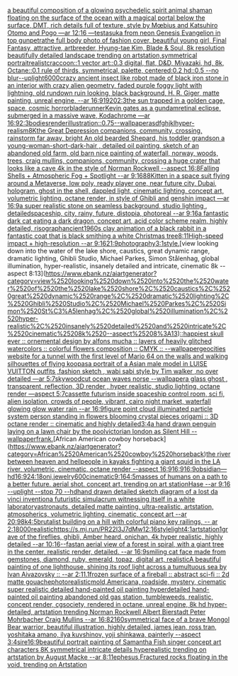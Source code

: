 [a beautiful composition of a glowing psychedelic spirit animal shaman floating on the surface of the ocean with a magical portal below the surface, DMT,  rich details full of texture, style by Mœbius and Katsuhiro Otomo and Pogo —ar 12:16 —test](https://www.ebank.nz/aiartgenerator?category=a%2520beautiful%2520composition%2520of%2520a%2520glowing%2520psychedelic%2520spirit%2520animal%2520shaman%2520floating%2520on%2520the%2520surface%2520of%2520the%2520ocean%2520with%2520a%2520magical%2520portal%2520below%2520the%2520surface%2C%2520DMT%2C%2520%2520rich%2520details%2520full%2520of%2520texture%2C%2520style%2520by%2520M%C5%93bius%2520and%2520Katsuhiro%2520Otomo%2520and%2520Pogo%2520%E2%80%94ar%252012%3A16%2520%E2%80%94test)[asuka from neon Genesis Evangelion in top gun](https://www.ebank.nz/aiartgenerator?category=asuka%2520from%2520neon%2520Genesis%2520Evangelion%2520in%2520top%2520gun)[petra](https://www.ebank.nz/aiartgenerator?category=petra)[the full body photo of fashion cover, beautiful young girl, Final Fantasy, attractive, artbreeder, Hyung-tae Kim, Blade & Soul, 8k resolution beautifully detailed landscape trending on artstation,symmetrical portrait](https://www.ebank.nz/aiartgenerator?category=the%2520full%2520body%2520photo%2520of%2520fashion%2520cover%2C%2520beautiful%2520young%2520girl%2C%2520Final%2520Fantasy%2C%2520attractive%2C%2520artbreeder%2C%2520Hyung-tae%2520Kim%2C%2520Blade%2520%26%2520Soul%2C%25208k%2520resolution%2520beautifully%2520detailed%2520landscape%2520trending%2520on%2520artstation%2Csymmetrical%2520portrait)[realistc](https://www.ebank.nz/aiartgenerator?category=realistc)[raccoon::1 vector art::0.3 digital, flat, D&D, Miyazaki, hd, 8k, Octane::0.1 rule of thirds, symmetrical, palette, centered:0.2 hd::0.5 --no blur](https://www.ebank.nz/aiartgenerator?category=raccoon%3A%3A1%2520vector%2520art%3A%3A0.3%2520digital%2C%2520flat%2C%2520D%26D%2C%2520Miyazaki%2C%2520hd%2C%25208k%2C%2520Octane%3A%3A0.1%2520rule%2520of%2520thirds%2C%2520symmetrical%2C%2520palette%2C%2520centered%3A0.2%2520hd%3A%3A0.5%2520--no%2520blur)[--uplight](https://www.ebank.nz/aiartgenerator?category=--uplight)[6000](https://www.ebank.nz/aiartgenerator?category=6000)[crazy ancient insect like robot made of black iron stone in an interior with crazy alien geometry, faded purple foggy light with lightning, old rundown ruin looking, black background, H. R. Giger, matte painting, unreal engine, --ar 16:9](https://www.ebank.nz/aiartgenerator?category=crazy%2520ancient%2520insect%2520like%2520robot%2520made%2520of%2520black%2520iron%2520stone%2520in%2520an%2520interior%2520with%2520crazy%2520alien%2520geometry%2C%2520faded%2520purple%2520foggy%2520light%2520with%2520lightning%2C%2520old%2520rundown%2520ruin%2520looking%2C%2520black%2520background%2C%2520H.%2520R.%2520Giger%2C%2520matte%2520painting%2C%2520unreal%2520engine%2C%2520--ar%252016%3A9)[1920](https://www.ebank.nz/aiartgenerator?category=1920)[2:3](https://www.ebank.nz/aiartgenerator?category=2%3A3)[the sun trapped in a golden cage, space, cosmic horror](https://www.ebank.nz/aiartgenerator?category=the%2520sun%2520trapped%2520in%2520a%2520golden%2520cage%2C%2520space%2C%2520cosmic%2520horror)[bladerunner](https://www.ebank.nz/aiartgenerator?category=bladerunner)[Kevin gates as a gundam](https://www.ebank.nz/aiartgenerator?category=Kevin%2520gates%2520as%2520a%2520gundam)[retinal eclipse, submerged in a massive wave, Kodachrome —ar 16:9](https://www.ebank.nz/aiartgenerator?category=retinal%2520eclipse%2C%2520submerged%2520in%2520a%2520massive%2520wave%2C%2520Kodachrome%2520%E2%80%94ar%252016%3A9)[2:3](https://www.ebank.nz/aiartgenerator?category=2%3A3)[bodies](https://www.ebank.nz/aiartgenerator?category=bodies)[render](https://www.ebank.nz/aiartgenerator?category=render)[illustration](https://www.ebank.nz/aiartgenerator?category=illustration)[::0.75](https://www.ebank.nz/aiartgenerator?category=%3A%3A0.75)[--wallpaper](https://www.ebank.nz/aiartgenerator?category=--wallpaper)[asdfghjkl](https://www.ebank.nz/aiartgenerator?category=asdfghjkl)[hyper-realism](https://www.ebank.nz/aiartgenerator?category=hyper-realism)[8K](https://www.ebank.nz/aiartgenerator?category=8K)[the Great Depression  companions, community, crossing, rainstorm far away, bright An old bearded Shepard, his toddler grandson a young-woman-short-dark-hair , detailed oil painting, sketch of an abandoned old farm, old barn nice painting of waterfall, norway, woods, trees, craig mullins,  companions, community, crossing a huge crater that looks like a cave 4k in the style of Norman Rockwell --aspect 16:8](https://www.ebank.nz/aiartgenerator?category=the%2520Great%2520Depression%2520%2520companions%2C%2520community%2C%2520crossing%2C%2520rainstorm%2520far%2520away%2C%2520bright%2520An%2520old%2520bearded%2520Shepard%2C%2520his%2520toddler%2520grandson%2520a%2520young-woman-short-dark-hair%2520%2C%2520detailed%2520oil%2520painting%2C%2520sketch%2520of%2520an%2520abandoned%2520old%2520farm%2C%2520old%2520barn%2520nice%2520painting%2520of%2520waterfall%2C%2520norway%2C%2520woods%2C%2520trees%2C%2520craig%2520mullins%2C%2520%2520companions%2C%2520community%2C%2520crossing%2520a%2520huge%2520crater%2520that%2520looks%2520like%2520a%2520cave%25204k%2520in%2520the%2520style%2520of%2520Norman%2520Rockwell%2520--aspect%252016%3A8)[Falling Shells + Atmospheric Fog + Spotlight --ar 9:16](https://www.ebank.nz/aiartgenerator?category=Falling%2520Shells%2520%2B%2520Atmospheric%2520Fog%2520%2B%2520Spotlight%2520--ar%25209%3A16)[88](https://www.ebank.nz/aiartgenerator?category=88)[Kitten in a space suit flying around a Metaverse, low poly, ready player one, near future city, Dubai, hologram, ghost in the shell, dappled light, cinematic lighting, concept art, volumetric lighting, octane render, in style of Ghibli and genshin impact —ar 16:9](https://www.ebank.nz/aiartgenerator?category=Kitten%2520in%2520a%2520space%2520suit%2520flying%2520around%2520a%2520Metaverse%2C%2520low%2520poly%2C%2520ready%2520player%2520one%2C%2520near%2520future%2520city%2C%2520Dubai%2C%2520hologram%2C%2520ghost%2520in%2520the%2520shell%2C%2520dappled%2520light%2C%2520cinematic%2520lighting%2C%2520concept%2520art%2C%2520volumetric%2520lighting%2C%2520octane%2520render%2C%2520in%2520style%2520of%2520Ghibli%2520and%2520genshin%2520impact%2520%E2%80%94ar%252016%3A9)[a super realistic stone on seamless background, studio lighting , detailed](https://www.ebank.nz/aiartgenerator?category=a%2520super%2520realistic%2520stone%2520on%2520seamless%2520background%2C%2520studio%2520lighting%2520%2C%2520detailed)[spaceship, city, rainy, future, distopia, photoreal --ar 9:16](https://www.ebank.nz/aiartgenerator?category=spaceship%2C%2520city%2C%2520rainy%2C%2520future%2C%2520distopia%2C%2520photoreal%2520--ar%25209%3A16)[a fantastic dark cat eating a dark dragon, concept art, acid color scheme realm, highly detailed, risograph](https://www.ebank.nz/aiartgenerator?category=a%2520fantastic%2520dark%2520cat%2520eating%2520a%2520dark%2520dragon%2C%2520concept%2520art%2C%2520acid%2520color%2520scheme%2520realm%2C%2520highly%2520detailed%2C%2520risograph)[ancient](https://www.ebank.nz/aiartgenerator?category=ancient)[1960s clay animation of a black rabbit in a fantastic coat that is black smithing a white Christmas tree](https://www.ebank.nz/aiartgenerator?category=1960s%2520clay%2520animation%2520of%2520a%2520black%2520rabbit%2520in%2520a%2520fantastic%2520coat%2520that%2520is%2520black%2520smithing%2520a%2520white%2520Christmas%2520tree)[8:11](https://www.ebank.nz/aiartgenerator?category=8%3A11)[High-speed impact + high-resolution --ar 9:16](https://www.ebank.nz/aiartgenerator?category=High-speed%2520impact%2520%2B%2520high-resolution%2520--ar%25209%3A16)[21:9](https://www.ebank.nz/aiartgenerator?category=21%3A9)[photography](https://www.ebank.nz/aiartgenerator?category=photography)[3:1](https://www.ebank.nz/aiartgenerator?category=3%3A1)[style.](https://www.ebank.nz/aiartgenerator?category=style.)[view looking down into the water of the lake shore, caustics, great dynamic range, dramatic lighting, Ghibli Studio, Michael Parkes, Simon Stålenhag, global illumination, hyper-realistic, insanely detailed and intricate, cinematic 8k --aspect 8:13](https://www.ebank.nz/aiartgenerator?category=view%2520looking%2520down%2520into%2520the%2520water%2520of%2520the%2520lake%2520shore%2C%2520caustics%2C%2520great%2520dynamic%2520range%2C%2520dramatic%2520lighting%2C%2520Ghibli%2520Studio%2C%2520Michael%2520Parkes%2C%2520Simon%2520St%C3%A5lenhag%2C%2520global%2520illumination%2C%2520hyper-realistic%2C%2520insanely%2520detailed%2520and%2520intricate%2C%2520cinematic%25208k%2520--aspect%25208%3A13)[::](https://www.ebank.nz/aiartgenerator?category=%3A%3A)[happiest skull ever :: ornemental design by alfons mucha :: layers of heavily glitched watercolors :: colorful flowers composition :: CMYK :: --wallpaper](https://www.ebank.nz/aiartgenerator?category=happiest%2520skull%2520ever%2520%3A%3A%2520ornemental%2520design%2520by%2520alfons%2520mucha%2520%3A%3A%2520layers%2520of%2520heavily%2520glitched%2520watercolors%2520%3A%3A%2520colorful%2520flowers%2520composition%2520%3A%3A%2520CMYK%2520%3A%3A%2520--wallpaper)[geocities website for a tunnel with the first level of Mario 64 on the walls and walking silhouettes of flying koopas](https://www.ebank.nz/aiartgenerator?category=geocities%2520website%2520for%2520a%2520tunnel%2520with%2520the%2520first%2520level%2520of%2520Mario%252064%2520on%2520the%2520walls%2520and%2520walking%2520silhouettes%2520of%2520flying%2520koopas)[a portrait of a Asian  male model in LUISE VUITTON  outfits  ,fashion sketch  , wabi sabi style,by Tim walker ,no over detailed —ar 5:7](https://www.ebank.nz/aiartgenerator?category=a%2520portrait%2520of%2520a%2520Asian%2520%2520male%2520model%2520in%2520LUISE%2520VUITTON%2520%2520outfits%2520%2520%2Cfashion%2520sketch%2520%2520%2C%2520wabi%2520sabi%2520style%2Cby%2520Tim%2520walker%2520%2Cno%2520over%2520detailed%2520%E2%80%94ar%25205%3A7)[sky](https://www.ebank.nz/aiartgenerator?category=sky)[woodcut ocean waves norse --wallpaper](https://www.ebank.nz/aiartgenerator?category=woodcut%2520ocean%2520waves%2520norse%2520--wallpaper)[a glass ghost , transparent, reflection, 3D render , hyper realistic, studio lighting, octane render —aspect 5:7](https://www.ebank.nz/aiartgenerator?category=a%2520glass%2520ghost%2520%2C%2520transparent%2C%2520reflection%2C%25203D%2520render%2520%2C%2520hyper%2520realistic%2C%2520studio%2520lighting%2C%2520octane%2520render%2520%E2%80%94aspect%25205%3A7)[cassette futurism inside spaceship control room, sci fi, alien isolation, crowds of people, vibrant, cairo night market, waterfall glowing glow water rain  --ar 16:9](https://www.ebank.nz/aiartgenerator?category=cassette%2520futurism%2520inside%2520spaceship%2520control%2520room%2C%2520sci%2520fi%2C%2520alien%2520isolation%2C%2520crowds%2520of%2520people%2C%2520vibrant%2C%2520cairo%2520night%2520market%2C%2520waterfall%2520glowing%2520glow%2520water%2520rain%2520%2520--ar%252016%3A9)[figure point cloud illuminated particle system person standing in flowers blooming crystal pieces origami :: 3D octane render :: cinematic and highly detailed](https://www.ebank.nz/aiartgenerator?category=figure%2520point%2520cloud%2520illuminated%2520particle%2520system%2520person%2520standing%2520in%2520flowers%2520blooming%2520crystal%2520pieces%2520origami%2520%3A%3A%25203D%2520octane%2520render%2520%3A%3A%2520cinematic%2520and%2520highly%2520detailed)[3:4](https://www.ebank.nz/aiartgenerator?category=3%3A4)[a hand drawn penguin laying on a lawn chair by the pool](https://www.ebank.nz/aiartgenerator?category=a%2520hand%2520drawn%2520penguin%2520laying%2520on%2520a%2520lawn%2520chair%2520by%2520the%2520pool)[victorian london as Silent Hill --wallpaper](https://www.ebank.nz/aiartgenerator?category=victorian%2520london%2520as%2520Silent%2520Hill%2520--wallpaper)[frank.](https://www.ebank.nz/aiartgenerator?category=frank.)[African American cowboy horseback](https://www.ebank.nz/aiartgenerator?category=African%2520American%2520cowboy%2520horseback)[the river between heaven and hell](https://www.ebank.nz/aiartgenerator?category=the%2520river%2520between%2520heaven%2520and%2520hell)[people in kayaks fighting a giant squid in the LA river, volumetric, cinematic, octane render --aspect 16:9](https://www.ebank.nz/aiartgenerator?category=people%2520in%2520kayaks%2520fighting%2520a%2520giant%2520squid%2520in%2520the%2520LA%2520river%2C%2520volumetric%2C%2520cinematic%2C%2520octane%2520render%2520--aspect%252016%3A9)[16:9](https://www.ebank.nz/aiartgenerator?category=16%3A9)[16:9](https://www.ebank.nz/aiartgenerator?category=16%3A9)[obsidian—hd](https://www.ebank.nz/aiartgenerator?category=obsidian%E2%80%94hd)[16:9](https://www.ebank.nz/aiartgenerator?category=16%3A9)[24:18](https://www.ebank.nz/aiartgenerator?category=24%3A18)[oni,jewelry](https://www.ebank.nz/aiartgenerator?category=oni%2Cjewelry)[600](https://www.ebank.nz/aiartgenerator?category=600)[cinematic](https://www.ebank.nz/aiartgenerator?category=cinematic)[9:16](https://www.ebank.nz/aiartgenerator?category=9%3A16)[4:5](https://www.ebank.nz/aiartgenerator?category=4%3A5)[masses of humans on a path to a better future. aerial shot. concept art, trending on art station](https://www.ebank.nz/aiartgenerator?category=masses%2520of%2520humans%2520on%2520a%2520path%2520to%2520a%2520better%2520future.%2520aerial%2520shot.%2520concept%2520art%2C%2520trending%2520on%2520art%2520station)[Hase --ar 9:16 --uplight --stop 70 --hd](https://www.ebank.nz/aiartgenerator?category=Hase%2520--ar%25209%3A16%2520--uplight%2520--stop%252070%2520--hd)[hand drawn detailed sketch diagram of a lost da vinci invention](https://www.ebank.nz/aiartgenerator?category=hand%2520drawn%2520detailed%2520sketch%2520diagram%2520of%2520a%2520lost%2520da%2520vinci%2520invention)[a futuristic simulacrum witnessing itself in a white laboratory](https://www.ebank.nz/aiartgenerator?category=a%2520futuristic%2520simulacrum%2520witnessing%2520itself%2520in%2520a%2520white%2520laboratory)[astronauts, detailed matte painting, ultra-realistic, artstation, atmospherics, volumetric lighting, cinematic, concept art --ar 20:9](https://www.ebank.nz/aiartgenerator?category=astronauts%2C%2520detailed%2520matte%2520painting%2C%2520ultra-realistic%2C%2520artstation%2C%2520atmospherics%2C%2520volumetric%2520lighting%2C%2520cinematic%2C%2520concept%2520art%2520--ar%252020%3A9)[8k](https://www.ebank.nz/aiartgenerator?category=8k)[4:5](https://www.ebank.nz/aiartgenerator?category=4%3A5)[brutalist building on a hill with colorful piano key railings, -- ar 2:1](https://www.ebank.nz/aiartgenerator?category=brutalist%2520building%2520on%2520a%2520hill%2520with%2520colorful%2520piano%2520key%2520railings%2C%2520--%2520ar%25202%3A1)[8000](https://www.ebank.nz/aiartgenerator?category=8000)[realistic](https://www.ebank.nz/aiartgenerator?category=realistic)[<https://s.mj.run/PR22I3J7dMw>](https://www.ebank.nz/aiartgenerator?category=%3Chttps%3A//s.mj.run/PR22I3J7dMw%3E)[12:16](https://www.ebank.nz/aiartgenerator?category=12%3A16)[style](https://www.ebank.nz/aiartgenerator?category=style)[light](https://www.ebank.nz/aiartgenerator?category=light)[4:1](https://www.ebank.nz/aiartgenerator?category=4%3A1)[artstation](https://www.ebank.nz/aiartgenerator?category=artstation)[1](https://www.ebank.nz/aiartgenerator?category=1)[grave of the fireflies, ghibli, Amber heard, onichan, 4k hyper realistic, highly detailed --ar 10:16](https://www.ebank.nz/aiartgenerator?category=grave%2520of%2520the%2520fireflies%2C%2520ghibli%2C%2520Amber%2520heard%2C%2520onichan%2C%25204k%2520hyper%2520realistic%2C%2520highly%2520detailed%2520--ar%252010%3A16)[--fast](https://www.ebank.nz/aiartgenerator?category=--fast)[an aerial view of a forest in spiral, with a giant tree in the center, realistic render, detailed. --ar 16:9](https://www.ebank.nz/aiartgenerator?category=an%2520aerial%2520view%2520of%2520a%2520forest%2520in%2520spiral%2C%2520with%2520a%2520giant%2520tree%2520in%2520the%2520center%2C%2520realistic%2520render%2C%2520detailed.%2520--ar%252016%3A9)[smiling cat face made from gemstones, diamond, ruby, emerald, topaz, digital art, realistic](https://www.ebank.nz/aiartgenerator?category=smiling%2520cat%2520face%2520made%2520from%2520gemstones%2C%2520diamond%2C%2520ruby%2C%2520emerald%2C%2520topaz%2C%2520digital%2520art%2C%2520realistic)[A beautiful painting of one lighthouse, shining its roof light across a tumultuous sea by Ivan Aivazovsky :: --ar 2:1](https://www.ebank.nz/aiartgenerator?category=A%2520beautiful%2520painting%2520of%2520one%2520lighthouse%2C%2520shining%2520its%2520roof%2520light%2520across%2520a%2520tumultuous%2520sea%2520by%2520Ivan%2520Aivazovsky%2520%3A%3A%2520--ar%25202%3A1)[1.1](https://www.ebank.nz/aiartgenerator?category=1.1)[frozen surface of a fireball :: abstract sci-fi :: 2d matte gouache](https://www.ebank.nz/aiartgenerator?category=frozen%2520surface%2520of%2520a%2520fireball%2520%3A%3A%2520abstract%2520sci-fi%2520%3A%3A%25202d%2520matte%2520gouache)[photorealistic](https://www.ebank.nz/aiartgenerator?category=photorealistic)[mold,](https://www.ebank.nz/aiartgenerator?category=mold%2C)[Americana, roadside, mystery, cinematic super realistic detailed hand-painted oil painting  hyperdetailed hand-painted oil painting  abandoned old gas station, tumbleweeds,  realistic,  concept render, cgsociety, rendered in octane, unreal engine, 8k hd hyper-detailed, artstation trending Norman Rockwell Albert Bierstadt Peter Mohrbacher Craig Mullins  --ar 16:8](https://www.ebank.nz/aiartgenerator?category=Americana%2C%2520roadside%2C%2520mystery%2C%2520cinematic%2520super%2520realistic%2520detailed%2520hand-painted%2520oil%2520painting%2520%2520hyperdetailed%2520hand-painted%2520oil%2520painting%2520%2520abandoned%2520old%2520gas%2520station%2C%2520tumbleweeds%2C%2520%2520realistic%2C%2520%2520concept%2520render%2C%2520cgsociety%2C%2520rendered%2520in%2520octane%2C%2520unreal%2520engine%2C%25208k%2520hd%2520hyper-detailed%2C%2520artstation%2520trending%2520Norman%2520Rockwell%2520Albert%2520Bierstadt%2520Peter%2520Mohrbacher%2520Craig%2520Mullins%2520%2520--ar%252016%3A8)[2160](https://www.ebank.nz/aiartgenerator?category=2160)[symmetrical face of a brave Mongol Bear warrior, beautiful illustration, highly detailed, james jean, ross tran, yoshitaka amano, ilya kuvshinov, yoji shinkawa, painterly --aspect 3:4](https://www.ebank.nz/aiartgenerator?category=symmetrical%2520face%2520of%2520a%2520brave%2520Mongol%2520Bear%2520warrior%2C%2520beautiful%2520illustration%2C%2520highly%2520detailed%2C%2520james%2520jean%2C%2520ross%2520tran%2C%2520yoshitaka%2520amano%2C%2520ilya%2520kuvshinov%2C%2520yoji%2520shinkawa%2C%2520painterly%2520--aspect%25203%3A4)[sire](https://www.ebank.nz/aiartgenerator?category=sire)[16:9](https://www.ebank.nz/aiartgenerator?category=16%3A9)[beautiful portrait painting of Samantha Fish singer concept art characters 8K symmetrical intricate details hyperealistic trending on artstation by August Macke --ar 8:11](https://www.ebank.nz/aiartgenerator?category=beautiful%2520portrait%2520painting%2520of%2520Samantha%2520Fish%2520singer%2520concept%2520art%2520characters%25208K%2520symmetrical%2520intricate%2520details%2520hyperealistic%2520trending%2520on%2520artstation%2520by%2520August%2520Macke%2520--ar%25208%3A11)[ephesus,](https://www.ebank.nz/aiartgenerator?category=ephesus%2C)[Fractured rocks floating in the void, trending on Artstation](https://www.ebank.nz/aiartgenerator?category=Fractured%2520rocks%2520floating%2520in%2520the%2520void%2C%2520trending%2520on%2520Artstation)